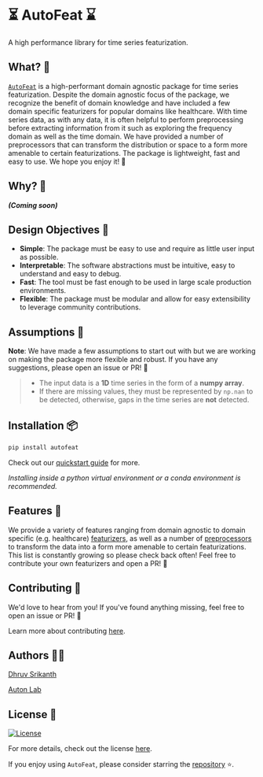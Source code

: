 # ⏳ AutoFeat ⌛

A high performance library for time series featurization. 

## What? 🙋

[`AutoFeat`](index.md) is a high-performant domain agnostic package for time series featurization. Despite the domain agnostic focus of the package, we recognize the benefit of domain knowledge and have included a few domain specific featurizers for popular domains like healthcare. With time series data, as with any data, it is often helpful to perform preprocessing before extracting information from it such as exploring the frequency domain as well as the time domain. We have provided a number of preprocessors that can transform the distribution or space to a form more amenable to certain featurizations. The package is lightweight, fast and easy to use. We hope you enjoy it! 🎉

## Why? 🤔

***(Coming soon)***

## Design Objectives 🎯

- **Simple**: The package must be easy to use and require as little user input as possible.
- **Interpretable**: The software abstractions must be intuitive, easy to understand and easy to debug.
- **Fast**: The tool must be fast enough to be used in large scale production environments.
- **Flexible**: The package must be modular and allow for easy extensibility to leverage community contributions.

## Assumptions 🧐

**Note**: We have made a few assumptions to start out with but we are working on making the package more flexible and robust. If you have any suggestions, please open an issue or PR! 🙂

> - The input data is a **1D** time series in the form of a **numpy array**.
> - If there are missing values, they must be represented by `np.nan` to be detected, otherwise, gaps in the time series are **not** detected.

## Installation 📦

```bash
pip install autofeat
```

Check out our [quickstart guide](getting_started/installation.md) for more.

*Installing inside a python virtual environment or a conda environment is recommended.*

## Features 🧠

We provide a variety of features ranging from domain agnostic to domain specific (e.g. healthcare) [featurizers](api/features.md), as well as a number of [preprocessors](api/preprocess/preprocess.md) to transform the data into a form more amenable to certain featurizations. This list is constantly growing so please check back often! Feel free to contribute your own featurizers and open a PR! 🎉

## Contributing 🤝

We'd love to hear from you! If you've found anything missing, feel free to open an issue or PR! 🙂

Learn more about contributing [here](community/contributing.md).

## Authors 👨‍💻

[Dhruv Srikanth](https://dhruvsrikanth.github.io)

[Auton Lab](https://autonlab.org)

## License 📝

[![License](https://img.shields.io/badge/License-Apache_2.0-orange.svg)](https://opensource.org/licenses/Apache-2.0)

For more details, check out the license [here](https://github.com/autonlab/AutoFeat/blob/main/LICENSE).


If you enjoy using `AutoFeat`, please consider starring the [repository](https://github.com/autonlab/AutoFeat) ⭐️.